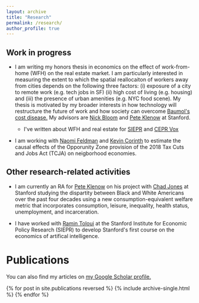 ```yaml
---
layout: archive
title: "Research"
permalink: /research/
author_profile: true
---
```


## Work in progress
- I am writing my honors thesis in economics on the effect of work-from-home (WFH) on the real estate market. I am particularly interested in measuring the extent to which the spatial reallocaiton of workers away from cities depends on the following three factors: (i) exposure of a city to remote work (e.g. tech jobs in SF) (ii) high cost of living (e.g. housing) and (iii) the presence of urban amenities (e.g. NYC food scene). My thesis is motivated by my broader interests in how technology will restructure the future of work and how society can overcome [Baumol's cost disease.](http://piketty.pse.ens.fr/files/Baumol1967.pdf) My advisors are [Nick Bloom](https://nbloom.people.stanford.edu) and [Pete Klenow](http://www.klenow.com) at Stanford.
	- I've written about WFH and real estate for [SIEPR](https://siepr.stanford.edu/research/publications/donut-effect-how-covid-19-shapes-real-estate) and [CEPR Vox](https://voxeu.org/article/doughnut-effect-covid-19-cities)

- I am working with [Naomi Feldman](https://naomifeldman.com) and [Kevin Corinth](https://sites.google.com/view/kevincorinth/about-me) to estimate the causal effects of the Opporunity Zone provision of the 2018 Tax Cuts and Jobs Act (TCJA) on neigborhood economies.

## Other research-related activities
- I am currently an RA for [Pete Klenow](http://www.klenow.com) on his project with [Chad Jones](https://web.stanford.edu/~chadj/) at Stanford studying the dispartity between Black and White Americans over the past four decades using a new consumption-equivalent welfare metric that incorporates consumption, leisure, inequality, health status, unemployment, and incarceration.

- I have worked with [Ramin Toloui](https://siepr.stanford.edu/people/ramin-toloui) at the Stanford Institute for Economic Policy Research (SIEPR) to develop Stanford's first course on the economics of artifical intelligence.



# Publications

You can also find my articles on <u><a href="https://scholar.google.com/citations?user=sqNEhHEAAAAJ&hl=en&oi=ao">my Google Scholar profile</a>.</u>

{% for post in site.publications reversed %}
  {% include archive-single.html %}
{% endfor %}
